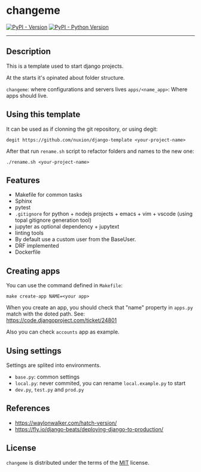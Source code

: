 # changeme

[![PyPI - Version](https://img.shields.io/pypi/v/changeme.svg)](https://pypi.org/project/changeme)
[![PyPI - Python Version](https://img.shields.io/pypi/pyversions/changeme.svg)](https://pypi.org/project/changeme)

-----

## Description

This is a template used to start django projects. 

At the starts it's opinated about folder structure. 

`changeme`: where configurations and servers lives
`apps/<name_app>`: Where apps should live. 

## Using this template

It can be used as if clonning the git repository, or using degit:

```console
degit https://github.com/nuxion/django-template <your-project-name>
```

After that run `rename.sh` script to refactor folders and names to the new one:

```console
./rename.sh <your-project-name>
```

## Features

- Makefile for common tasks
- Sphinx 
- pytest
- `.gitignore` for python + nodejs projects + emacs + vim + vscode (using topal gitignore generation tool)
- jupyter as optional dependency + jupytext
- linting tools
- By default use a custom user from the BaseUser.   
- DRF implemented
- Dockerfile


## Creating apps

You can use the command defined in `Makefile`:

```
make create-app NAME=<your app>
```

When you create an app, you should check that "name" property in `apps.py` match with the doted path. See: https://code.djangoproject.com/ticket/24801

Also you can check `accounts` app as example. 

## Using settings

Settings are splited into environments. 

- `base.py`: common settings 
- `local.py`: never commited, you can rename `local.example.py` to start 
- `dev.py`, `test.py` and `prod.py`

## References

- https://waylonwalker.com/hatch-version/
- https://fly.io/django-beats/deploying-django-to-production/

## License

`changeme` is distributed under the terms of the [MIT](https://spdx.org/licenses/MIT.html) license.
